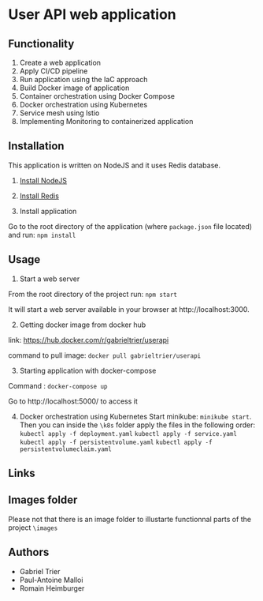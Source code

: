 # User API web application


## Functionality

1. Create a web application
2. Apply CI/CD pipeline
3. Run application using the IaC approach
4. Build Docker image of application
5. Container orchestration using Docker Compose
6. Docker orchestration using Kubernetes
7. Service mesh using Istio
8. Implementing Monitoring to containerized application

## Installation

This application is written on NodeJS and it uses Redis database.

1. [Install NodeJS](https://nodejs.org/en/download/)

2. [Install Redis](https://redis.io/download)

3. Install application

Go to the root directory of the application (where `package.json` file located) and run: `npm install`

## Usage

1. Start a web server

From the root directory of the project run: `npm start`

It will start a web server available in your browser at http://localhost:3000.

2. Getting docker image from docker hub

link: https://hub.docker.com/r/gabrieltrier/userapi 

command to pull image: `docker pull gabrieltrier/userapi` 

3. Starting application with docker-compose

Command : `docker-compose up`

Go to http://localhost:5000/ to access it 

4. Docker orchestration using Kubernetes
    Start minikube: `minikube start`.
    Then you can inside the `\k8s` folder apply the files in the following order: 
        `kubectl apply -f deployment.yaml`
        `kubectl apply -f service.yaml`
        `kubectl apply -f persistentvolume.yaml`
        `kubectl apply -f persistentvolumeclaim.yaml`
 ## Links

 ## Images folder
 Please not that there is an image folder to illustarte functionnal parts of the project `\images`

## Authors

- Gabriel Trier
- Paul-Antoine Malloi
- Romain Heimburger